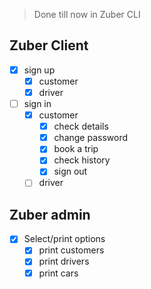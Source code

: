 > Done till now in Zuber CLI
## Zuber Client
- [x] sign up
  - [x] customer
  - [x] driver
- [ ] sign in
    - [x] customer
        - [x] check details
        - [x] change password
        - [x] book a trip
        - [x] check history
        - [x] sign out
    - [ ] driver
## Zuber admin
- [x] Select/print options
    - [x] print customers
    - [x] print drivers
    - [x] print cars